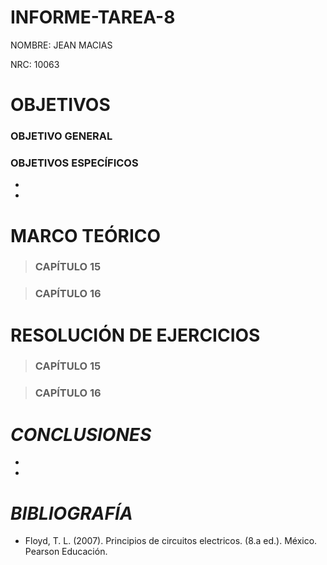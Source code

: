 # INFORME-TAREA-8

NOMBRE: JEAN MACIAS

NRC: 10063

# **OBJETIVOS**

### **OBJETIVO GENERAL**



### **OBJETIVOS ESPECÍFICOS**

*

*

# **MARCO TEÓRICO**

> ### **CAPÍTULO 15**

> ### **CAPÍTULO 16**

# **RESOLUCIÓN DE EJERCICIOS**

> ### **CAPÍTULO 15**

> ### **CAPÍTULO 16**

# ***CONCLUSIONES***

*

*

# ***BIBLIOGRAFÍA***

* Floyd, T. L. (2007). Principios de circuitos electricos. (8.a ed.). México. Pearson Educación.
